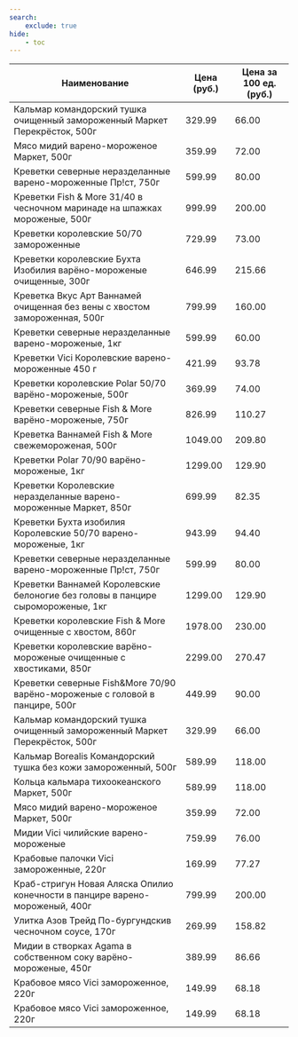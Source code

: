 ```yaml
---
search:
    exclude: true
hide:
    - toc
---
```


| Наименование | Цена (руб.) | Цена за 100 ед. (руб.) |
| -- | -- | -- |
| Кальмар командорский тушка очищенный замороженный Маркет Перекрёсток, 500г | 329.99 | 66.00 |
| Мясо мидий варено-мороженое Маркет, 500г | 359.99 | 72.00 |
| Креветки северные неразделанные варено-мороженные Пр!ст, 750г | 599.99 | 80.00 |
| Креветки Fish & More 31/40 в чесночном маринаде на шпажках мороженые, 500г | 999.99 | 200.00 |
| Креветки королевские 50/70 замороженные | 729.99 | 73.00 |
| Креветки королевские Бухта Изобилия варёно-мороженые очищенные, 300г | 646.99 | 215.66 |
| Креветка Вкус Арт Ваннамей очищенная без вены с хвостом замороженная, 500г | 799.99 | 160.00 |
| Креветки северные неразделанные варено-мороженые, 1кг | 599.99 | 60.00 |
| Креветки Vici Королевские варено-мороженные 450 г | 421.99 | 93.78 |
| Креветки королевские Polar 50/70 варёно-мороженые, 500г | 369.99 | 74.00 |
| Креветки северные Fish & More варёно-мороженые, 750г | 826.99 | 110.27 |
| Креветка Ваннамей Fish & More свежемороженая, 500г | 1049.00 | 209.80 |
| Креветки Polar 70/90 варёно-мороженые, 1кг | 1299.00 | 129.90 |
| Креветки Королевские неразделанные варено-мороженные Маркет, 850г | 699.99 | 82.35 |
| Креветки Бухта изобилия Королевские 50/70 варено-мороженые, 1кг | 943.99 | 94.40 |
| Креветки северные неразделанные варено-мороженные Пр!ст, 750г | 599.99 | 80.00 |
| Креветки Ваннамей Королевские белоногие без головы в панцире сыромороженые, 1кг | 1299.00 | 129.90 |
| Креветки королевские Fish & More очищенные с хвостом, 860г | 1978.00 | 230.00 |
| Креветки королевские варёно-мороженые очищенные с хвостиками, 850г | 2299.00 | 270.47 |
| Креветки северные Fish&More 70/90 варёно-мороженые с головой в панцире, 500г | 449.99 | 90.00 |
| Кальмар командорский тушка очищенный замороженный Маркет Перекрёсток, 500г | 329.99 | 66.00 |
| Кальмар Borealis Командорский тушка без кожи замороженный, 500г | 589.99 | 118.00 |
| Кольца кальмара тихоокеанского Маркет, 500г | 589.99 | 118.00 |
| Мясо мидий варено-мороженое Маркет, 500г | 359.99 | 72.00 |
| Мидии Vici чилийские варено-мороженые | 759.99 | 76.00 |
| Крабовые палочки Vici замороженные, 220г | 169.99 | 77.27 |
| Краб-стригун Новая Аляска Опилио конечности в панцире варено-мороженый, 400г | 799.99 | 200.00 |
| Улитка Азов Трейд По-бургундскив чесночном соусе, 170г | 269.99 | 158.82 |
| Мидии в створках Agama в собственном соку варёно-мороженые, 450г | 389.99 | 86.66 |
| Крабовое мясо Vici замороженное, 220г | 149.99 | 68.18 |
| Крабовое мясо Vici замороженное, 220г | 149.99 | 68.18 |
